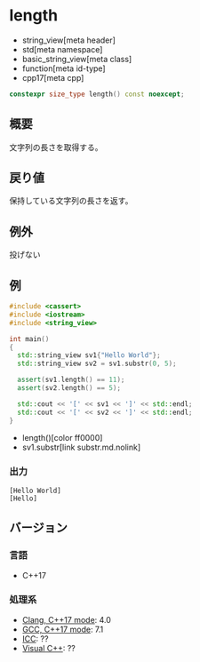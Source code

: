 # length
* string_view[meta header]
* std[meta namespace]
* basic_string_view[meta class]
* function[meta id-type]
* cpp17[meta cpp]

```cpp
constexpr size_type length() const noexcept;
```

## 概要
文字列の長さを取得する。


## 戻り値
保持している文字列の長さを返す。


## 例外
投げない


## 例
```cpp example
#include <cassert>
#include <iostream>
#include <string_view>

int main()
{
  std::string_view sv1{"Hello World"};
  std::string_view sv2 = sv1.substr(0, 5);

  assert(sv1.length() == 11);
  assert(sv2.length() == 5);

  std::cout << '[' << sv1 << ']' << std::endl;
  std::cout << '[' << sv2 << ']' << std::endl;
}
```
* length()[color ff0000]
* sv1.substr[link substr.md.nolink]

### 出力
```
[Hello World]
[Hello]
```


## バージョン
### 言語
- C++17

### 処理系
- [Clang, C++17 mode](/implementation.md#clang): 4.0
- [GCC, C++17 mode](/implementation.md#gcc): 7.1
- [ICC](/implementation.md#icc): ??
- [Visual C++](/implementation.md#visual_cpp): ??
